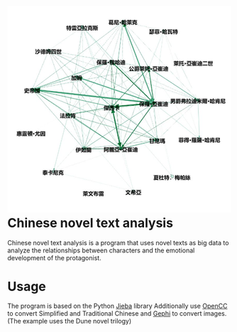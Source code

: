 
# ![image](https://github.com/p5566123321/chinese-novel-text-analysis/blob/59e12a637daaa7151db3a6acc6b6802ae8f4954f/social_network.JPG) Chinese novel text analysis

Chinese novel text analysis is a program that uses novel texts as big data to analyze the relationships between characters and the emotional development of the protagonist.

# Usage
The program is based on the Python [Jieba](https://github.com/fxsjy/jieba) library
Additionally use [OpenCC](https://github.com/BYVoid/OpenCC) to convert Simplified and Traditional Chinese and [Gephi](https://gephi.org/) to convert images.(The example uses the Dune novel trilogy)